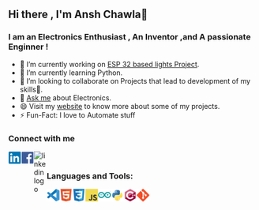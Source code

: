 ## Hi there , I'm Ansh Chawla👋

### I am an Electronics Enthusiast , An Inventor ,and A passionate Enginner !


- 🔭 I’m currently working on [ESP 32 based lights Project](https://github.com/anshchawla521/esp32_ws2811_control_wifi).
- 🌱 I’m currently learning Python.
- 👯 I’m looking to collaborate on Projects that lead to development of my skills🙂. 
- 💬 [Ask me](https://anshchawla521.github.io/#contact) about Electronics.
- 😄 Visit my [website][website] to know more about some of my projects.
- ⚡ Fun-Fact: I love to Automate stuff

### Connect with me 

[<img align ="left" alt = "linkedin logo" width = "26px" src ="https://raw.githubusercontent.com/devicons/devicon/2ae2a900d2f041da66e950e4d48052658d850630/icons/linkedin/linkedin-original.svg">][linkedin]

[<img align ="left" alt = "linkedin logo" width = "26px" src ="https://raw.githubusercontent.com/devicons/devicon/2ae2a900d2f041da66e950e4d48052658d850630/icons/facebook/facebook-plain.svg">][facebook]

[<img align ="left" alt = "linkedin logo" width = "26px" src ="https://user-images.githubusercontent.com/5141132/50740364-7ea80880-1217-11e9-8faf-2348e31beedd.png">][Email]

<br/>

### Languages and Tools:

<img align ="left" width = "26px" src ="https://raw.githubusercontent.com/devicons/devicon/2ae2a900d2f041da66e950e4d48052658d850630/icons/vscode/vscode-original.svg">

<img align ="left" width = "26px" src ="https://raw.githubusercontent.com/devicons/devicon/2ae2a900d2f041da66e950e4d48052658d850630/icons/html5/html5-original.svg">

<img align ="left" width = "26px" src ="https://raw.githubusercontent.com/devicons/devicon/2ae2a900d2f041da66e950e4d48052658d850630/icons/css3/css3-original.svg">

<img align ="left" width = "26px" src ="https://raw.githubusercontent.com/devicons/devicon/2ae2a900d2f041da66e950e4d48052658d850630/icons/javascript/javascript-original.svg">

<img align ="left" width = "26px" src ="https://raw.githubusercontent.com/devicons/devicon/2ae2a900d2f041da66e950e4d48052658d850630/icons/arduino/arduino-original.svg">

<img align ="left" width = "26px" src ="https://raw.githubusercontent.com/devicons/devicon/2ae2a900d2f041da66e950e4d48052658d850630/icons/python/python-original.svg">

<img align ="left" width = "26px" src ="https://raw.githubusercontent.com/devicons/devicon/2ae2a900d2f041da66e950e4d48052658d850630/icons/cplusplus/cplusplus-original.svg">

<img align ="left" width = "26px" src ="https://raw.githubusercontent.com/devicons/devicon/2ae2a900d2f041da66e950e4d48052658d850630/icons/git/git-original.svg">


[website]: https://anshchawla521.github.io
[linkedin]: https://www.linkedin.com/in/ansh-chawla-2991181a4/
[facebook]: https://www.facebook.com/anshchawla521/
[Email]: mailto:anshchawla521@gmail.com
